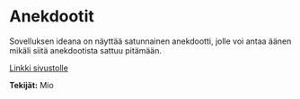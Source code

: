 # Anekdootit

Sovelluksen ideana on näyttää satunnainen anekdootti, jolle voi antaa äänen mikäli siitä anekdootista sattuu pitämään.

[Linkki sivustolle](http://localhost:3000/)


**Tekijät:** Mio